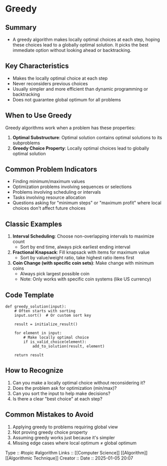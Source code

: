 # Greedy

## Summary

- A greedy algorithm makes locally optimal choices at each step, hoping these choices lead to a globally optimal solution. It picks the best immediate option without looking ahead or backtracking.

## Key Characteristics

- Makes the locally optimal choice at each step
- Never reconsiders previous choices
- Usually simpler and more efficient than dynamic programming or backtracking
- Does not guarantee global optimum for all problems
## When to Use Greedy

Greedy algorithms work when a problem has these properties:

1. **Optimal Substructure**: Optimal solution contains optimal solutions to its subproblems
2. **Greedy Choice Property**: Locally optimal choices lead to globally optimal solution

## Common Problem Indicators

- Finding minimum/maximum values
- Optimization problems involving sequences or selections
- Problems involving scheduling or intervals
- Tasks involving resource allocation
- Questions asking for "minimum steps" or "maximum profit" where local choices don't affect future choices

## Classic Examples

1. **Interval Scheduling**: Choose non-overlapping intervals to maximize count
    - Sort by end time, always pick earliest ending interval
2. **Fractional Knapsack**: Fill knapsack with items for maximum value
    - Sort by value/weight ratio, take highest ratio items first
3. **Coin Change (with specific coin sets)**: Make change with minimum coins
    - Always pick largest possible coin
    - Note: Only works with specific coin systems (like US currency)

## Code Template

```
def greedy_solution(input):
    # Often starts with sorting
    input.sort()  # Or custom sort key
    
    result = initialize_result()
    
    for element in input:
        # Make locally optimal choice
        if is_valid_choice(element):
            add_to_solution(result, element)
    
    return result
```


## How to Recognize

1. Can you make a locally optimal choice without reconsidering it?
2. Does the problem ask for optimization (min/max)?
3. Can you sort the input to help make decisions?
4. Is there a clear "best choice" at each step?

## Common Mistakes to Avoid

1. Applying greedy to problems requiring global view
2. Not proving greedy choice property
3. Assuming greedy works just because it's simpler
4. Missing edge cases where local optimum ≠ global optimum

Type :: #topic #algorithm
Links :: [[Computer Science]] [[Algorithm]] [[Algorithmic Technique]]
Creator ::
Date ::  2025-01-05 20:07